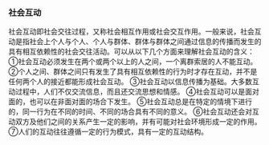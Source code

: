 ### 社会互动
社会互动即社会交往过程，又称社会相互作用或社会交互作用。一般来说，社会互动是指社会上个人与个人、个人与群体、群体与群体之间通过信息的传播而发生的具有相互依赖性的社会交往活动。可以从以下几个方面来理解社会互动的含义：
①社会互动必须发生在两个或两个以上的人之间，一个离群索居的人不能互动。
②个人之间、群体之间只有发生了具有相互依赖性的行为时才存在互动，并不是任何两个人的接近都能形成社会互动。
③社会互动以信息传播为基础。大多数互动过程中，人们不仅交流信息，而且还交流思想和情感。
④社会互动可以是面对面的，也可以在非面对面的场合下发生。
⑤社会互动总是在特定的情境下进行的，同一行为在不同的时间、不同的场合具有不同的意义。
⑥社会互动还会对互动双方及他们之间的关系产生一定的影响，并有可能对社会环境形成一定的作用。
⑦人们的互动往往遵循一定的行为模式，具有一定的互动结构。
